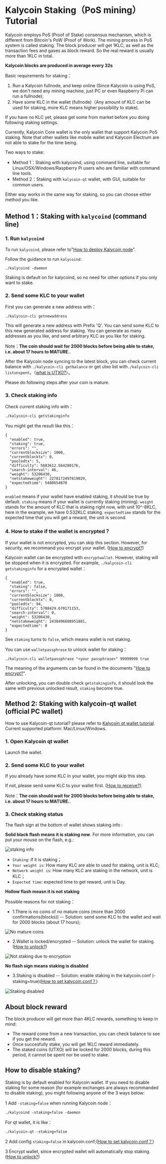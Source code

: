 # Kalycoin Staking（PoS mining）Tutorial

Kalycoin employs PoS (Proof of Stake) consensus mechanism, which is different from Bitcoin's PoW (Proof of Work). The mining process in PoS system is called staking. The block producer will get 1KLC, as well as the transaction fees and gases as block reward. So the real reward is usually more than 1KLC in total.

**Kalycoin blocks are produced in average every 32s**

Basic requirements for staking：

1. Run a Kalycoin fullnode, and keep online (Since Kalycoin is using PoS, we don't need any mining machine, just PC or even Raspberry Pi can run a fullnode);
2. Have some KLC in the wallet (fullnode)（Any amount of KLC can be used for staking, more KLC means higher possibility to stake).

If you have no KLC yet, please get some from market before you doing following staking settings.

Currently, Kalycoin Core wallet is the only wallet that support Kalycoin PoS staking. Note that other wallets like mobile wallet and Kalycoin Electrum are not able to stake for the time being.

Two ways to stake:

* Method 1：Staking with kalycoind, using command line, suitable for Linux/OSX/Windows/Raspberry Pi users who are familiar with command line tools.
* Method 2：Staking with `kalycoin-qt` wallet, with GUI, suitable for common users.

Either way works in the same way for staking, so you can choose either method you like.

## Method 1：Staking with `kalycoind` (command line)

### 1. Run `kalycoind`

To run `kalycoind`, please refer to"[How to deploy Kalycoin node](../Guidance-of-Kalycoin-Deployment-and-RPC-Settings.md)".

Follow the guidance to run `kalycoind`:

```
./kalycoind -daemon
```

Staking is default on for kalycoind, so no need for other options if you only want to stake.

### 2. Send some KLC to your wallet

First you can generate a new address with：

```
./kalycoin-cli getnewaddress
```

This will generate a new address with Prefix 'Q'. You can send some KLC to this new generated address for staking. You can generate as many addresses as you like, and send arbitrary KLC as you like for staking.

Note：**The coin should wait for 2000 blocks before being able to stake, i.e. about 17 hours to MATURE.**. 

After the Kalycoin node syncing to the latest block, you can check current balance with `./kalycoin-cli getbalance` or get utxo list with`./kalycoin-cli listunspent`。（[what is UTXO?](https://github.com/KalyCoinProject/old-documents/blob/master/zh/Kalycoin-Blockchain-Guide.md#utxo账户模型)）。

Please do following steps after your coin is mature.

### 3. Check staking info

Check current staking info with：

```
./kalycoin-cli getstakinginfo
```

You might get the result like this：

```
{
  "enabled": true,
  "staking": true,
  "errors": "",
  "currentblocksize": 1000,
  "currentblocktx": 0,
  "pooledtx": 5,
  "difficulty": 5683612.564280176,
  "search-interval": 46,
  "weight": 53206430,
  "netstakeweight": 2278172497819029,
  "expectedtime": 5480654870
}
```

`enabled` means if your wallet have enabled staking, it should be true by default. `staking` means if your wallet is currently staking (mining). `weight` stands for the amount of KLC that is staking right now, with unit 10^-8KLC, here in the example, we have 0.532KLC staking. `expectedtime` stands for the expected time that you will get a reward, the unit is second.

### 4. How to stake if the wallet is encrypted？

If your wallet is not encrypted, you can skip this section. However, for security, we recommand you encrypt your wallet. ([How to encrypt?](../Encrypt-and-Unlock-Kalycoin-Wallet/README.md))

Kalycoin wallet can be encrypted with `encryptwallet`. However, staking will be stopped when it is encrypted. For example, `./kalycoin-cli getstakinginfo` for a encrypted wallet：

```
{
  "enabled": true,
  "staking": false,
  "errors": "",
  "currentblocksize": 1000,
  "currentblocktx": 0,
  "pooledtx": 94,
  "difficulty": 5788429.670171153,
  "search-interval": 0,
  "weight": 53206430,
  "netstakeweight": 2438496688951881,
  "expectedtime": 0
}
```

See `staking` turns to `false`, which means wallet is not staking.

You can use `walletpassphrase` to unlock wallet for staking：

```
./kalycoin-cli walletpassphrase "<your passphrase>" 99999999 true
```

The meaning of the arguments can be found in the documents "[How to encrypt?](../Encrypt-and-Unlock-Kalycoin-Wallet/README.md)".

After unlocking, you can double check `getstakinginfo`, it should look the same with previous unlocked result, `staking` become true.

## Method 2: Staking with kalycoin-qt wallet (official PC wallet)

How to use Kalycoin-qt tutorial? please refer to [Kalycoin qt wallet tutorial](../Kalycoin-Wallet-Tutorial/README.md). Current supported platform: Mac/Linux/Windows.

### 1. Open Kalycoin qt wallet

Launch the wallet.

### 2. Send some KLC to your wallet

If you already have some KLC in your wallet, you might skip this step.

If not, please send some KLC to your wallet first. ([How to receive?](../Kalycoin-Wallet-Tutorial/README.md)).

Note：**The coin should wait for 2000 blocks before being able to stake, i.e. about 17 hours to MATURE.**. 

### 3. Check staking status

The flash sign at the bottom of wallet shows staking info :

**Solid black flash means it is staking now**. For more information, you can put your mouse on the flash, e.g.:

![staking info](staking.png)

* `Staking`: if it is staking；
* `Your weight is`: How many KLC are able to used for staking, unit is KLC;
* `Network weight is`: How many KLC are staking in the network, unit is KLC；
* `Expected time`: expected time to get reward, unit is Day.

**Hollow flash measn it is not staking**

Possible reasons for not staking：

* 1.There is no coins of no mature coins (more than 2000 confirmations(blocks)) -- Solution: send some KLC to the wallet and wait for 2000 blocks (about 17 hours);

![No mature coins](not-mature.png)

* 2.Wallet is locked/encrypted -- Solution: unlock the wallet for staking. ([How to unlock?](../Encrypt-and-Unlock-Kalycoin-Wallet/README.md))

![Not staking due to encryption](locked.jpg)

**No flash sign means staking is disabled**

* 3.Staking is disabled -- Solution: enable staking in the kalycoin.conf (-staking=true)([How to set kalycoin.conf？](../Guidance-of-Kalycoin-Deployment-and-RPC-Settings.md))

![Staking disabled](staking-disabled.jpg)

## About block reward

The block producer will get more than 4KLC rewards, something to keep in mind:

* The reward come from a new transaction, you can check balance to see if you get the reward.
* Once succesfully stake, you will get 1KLC reward immediately.
* The staked coins (UTXO) will be locked for 2000 blocks, during this period, it cannot be spent nor be used to stake. 

## How to disable staking?

Staking is by default enabled for Kalycoin wallet. If you need to disable staking for some reason (for example exchanges are always recommanded to disable staking), you might following anyone of the 3 ways below:

1 Add `-staking=false` when running Kalycoin node：

```
./kalycoind -staking=false -daemon
```

For qt wallet, it is like：

```
./kalycoin-qt -staking=false
```

2 Add config `staking=false` in kalycoin.conf;([How to set kalycoin.conf？](../Guidance-of-Kalycoin-Deployment-and-RPC-Settings.md))

3 Encrypt wallet, since encrypted wallet will automatically stop staking.([How to unlock?](../Encrypt-and-Unlock-Kalycoin-Wallet/README.md))